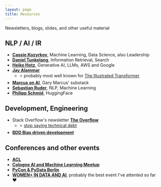```yaml
---
layout: page
title: Resources
---
```

Newsletters, blogs, slides, and other useful material

## NLP / AI / IR
* [**Cassie Kozyrkov**](https://medium.com/@kozyrkov), Machine Learning, Data Science, also Leadership
* [**Daniel Tunkelang**](https://medium.com/@dtunkelang), Information Retrieval, Search
* [**Heiko Hotz**](https://medium.com/@heiko-hotz), Generative AI, LLMs, AWS and Google
* [**Jay Alammar**](https://jalammar.github.io/)
  * ⭐ probably most well known for [The Illustrated Transformer](http://jalammar.github.io/illustrated-transformer/)
* [**Marcus on AI**](https://garymarcus.substack.com/), Gary Marcus' substack
* [**Sebastian Ruder**](https://www.ruder.io/), NLP, Machine Learning
* [**Philipp Schmid**](https://www.philschmid.de/), HuggingFace
   
## Development, Engineering
* Stack Overflow's newsletter [**The Overflow**](https://stackoverflow.blog/newsletter)
  * ⭐ [stop saying technical debt](https://stackoverflow.blog/2023/12/27/stop-saying-technical-debt/) 
* [**BDD Bias driven development**](https://speakerdeck.com/mariofusco/bdd-bias-driven-development)

## Conferences and other events
* [**ACL**](https://2024.aclweb.org)
* [**Cologne AI and Machine Learning Meetup**](http://caiml.events)
* [**PyCon & PyData Berlin**](https://2024.pycon.de)
* [**WOMEN+ IN DATA AND AI**](https://women-in-data-ai.tech), probably the best event I've attented so far ❤️

